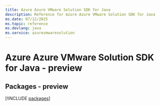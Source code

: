```yaml
---
title: Azure Azure VMware Solution SDK for Java
description: Reference for Azure Azure VMware Solution SDK for Java
ms.date: 07/12/2025
ms.topic: reference
ms.devlang: java
ms.service: azurevmwaresolution
---
```

# Azure Azure VMware Solution SDK for Java - preview
## Packages - preview
[!INCLUDE [packages](azure-vmware-solution-index.md)]